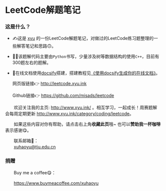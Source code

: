 # LeetCode解题笔记

### 这是什么？

- ✍️这是 [xyu](http://www.xyu.ink/) 的一份LeetCode解题笔记，对做过的LeetCode练习题整理的一些解答笔记和思路🙃。  

- 👩‍💻该题解代码主要由`Python`书写，少量涉及树等数据结构的使用`C++`，目前有300题左右的题解。

- 📧在线文档使用[docsify](https://docsify.js.org/#/)搭建，搭建教程见[《使用docsify生成你的在线文档》](http://www.xyu.ink/2610.html)。  

  网页版链接👉 <http://leetcode.xyu.ink>  

  Github链接👉 <https://github.com/misads/leetcode>  

　　欢迎关注我的主页: http://www.xyu.ink/ 。相互学习，一起成长！周赛题解会每周定期更新 <http://www.xyu.ink/category/coding/leetcode>。  

　　如果这些内容对你有帮助，请点击右上角**收藏此页**哦~ 也可以**赞助我一杯咖啡**表示感谢😋。

　　联系邮箱📮：  
　　xuhaoyu@tju.edu.cn  

### 捐赠

　　Buy me a coffee😋：  

　　<https://www.buymeacoffee.com/xuhaoyu>  

